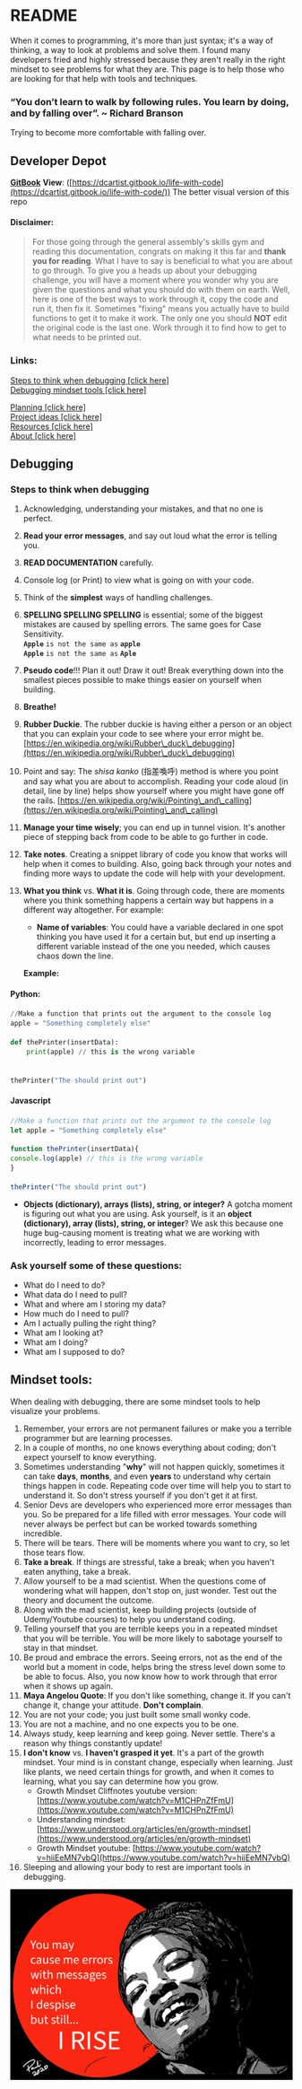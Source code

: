# README

When it comes to programming, it's more than just syntax; it's a way of thinking, a way to look at problems and solve them. I found many developers fried and highly stressed because they aren't really in the right mindset to see problems for what they are. This page is to help those who are looking for that help with tools and techniques.

### “You don’t learn to walk by following rules. You learn by doing, and by falling over”. \~ Richard Branson

Trying to become more comfortable with falling over.

## Developer Depot

[**GitBook**](https://dcartist.gitbook.io/life-with-code/) **View**: ([https://dcartist.gitbook.io/life-with-code](https://dcartist.gitbook.io/life-with-code/)) The better visual version of this repo

#### Disclaimer:

> For those going through the general assembly's skills gym and reading this documentation, congrats on making it this far and **thank you for reading**. What I have to say is beneficial to what you are about to go through. To give you a heads up about your debugging challenge, you will have a moment where you wonder why you are given the questions and what you should do with them on earth. Well, here is one of the best ways to work through it, copy the code and run it, then fix it. Sometimes "fixing" means you actually have to build functions to get it to make it work. The only one you should **NOT** edit the original code is the last one. Work through it to find how to get to what needs to be printed out.

### Links:

[Steps to think when debugging \[click here\]](./#steps-to-debugging)\
[Debugging mindset tools \[click here\]](./#mindset-tools)

[Planning \[click here\]](planning.md)\
[Project ideas \[click here\]](project-ideas.md)\
[Resources \[click here\]](resources.md)\
[About \[click here\]](about.md)

## Debugging

### Steps to think when debugging <a href="steps-to-debugging" id="steps-to-debugging"></a>

1. Acknowledging, understanding your mistakes, and that no one is perfect.
2. **Read your error messages**, and say out loud what the error is telling you.
3. **READ DOCUMENTATION** carefully.&#x20;
4. Console log (or Print) to view what is going on with your code.
5. Think of the **simplest** ways of handling challenges.
6. **SPELLING SPELLING SPELLING** is essential; some of the biggest mistakes are caused by spelling errors. The same goes for Case Sensitivity. \
   **`Apple`** `is not the same as` **`apple`** \
   **`Apple`** `is not the same as` **`Aple`**
7. **Pseudo code**!!! Plan it out! Draw it out! Break everything down into the smallest pieces possible to make things easier on yourself when building.&#x20;
8. **Breathe!**
9. **Rubber Duckie**. The rubber duckie is having either a person or an object that you can explain your code to see where your error might be. [https://en.wikipedia.org/wiki/Rubber\_duck\_debugging](https://en.wikipedia.org/wiki/Rubber\_duck\_debugging)
10. Point and say: The _shisa kanko_ (指差喚呼) method is where you point and say what you are about to accomplish. Reading your code aloud (in detail, line by line) helps show yourself where you might have gone off the rails. [https://en.wikipedia.org/wiki/Pointing\_and\_calling](https://en.wikipedia.org/wiki/Pointing\_and\_calling)
11. **Manage your time wisely**; you can end up in tunnel vision. It's another piece of stepping back from code to be able to go further in code.
12. **Take notes**. Creating a snippet library of code you know that works will help when it comes to building. Also, going back through your notes and finding more ways to update the code will help with your development.
13. **What you think** vs. **What it is**. Going through code, there are moments where you think something happens a certain way but happens in a different way altogether. For example:

    * **Name of variables**: You could have a variable declared in one spot thinking you have used it for a certain but, but end up inserting a  different variable instead of the one you needed, which causes chaos down the line.

    **Example:**

#### Python:

```python
//Make a function that prints out the argument to the console log
apple = "Something completely else"

def thePrinter(insertData):
    print(apple) // this is the wrong variable 


thePrinter("The should print out")
```

#### Javascript

```javascript
//Make a function that prints out the argument to the console log
let apple = "Something completely else"

function thePrinter(insertData){
console.log(apple) // this is the wrong variable 
}

thePrinter("The should print out")
```

* **Objects (dictionary), arrays (lists), string, or integer?** A gotcha moment is figuring out what you are using. Ask yourself, is it an **object (dictionary), array (lists), string, or integer**? We ask this because one huge bug-causing moment is treating what we are working with incorrectly, leading to error messages.&#x20;

### Ask yourself some of these questions:

* What do I need to do?
* What data do I need to pull?
* What and where am I storing my data?
* How much do I need to pull?
* Am I actually pulling the right thing?
* What am I looking at?
* What am I doing?
* What am I supposed to do?

## Mindset tools:

When dealing with debugging, there are some mindset tools to help visualize your problems.

1. Remember, your errors are not permanent failures or make you a terrible programmer but are learning processes.&#x20;
2. In a couple of months, no one knows everything about coding; don't expect yourself to know everything.&#x20;
3. Sometimes understanding "**why**" will not happen quickly, sometimes it can take **days**, **months**, and even **years** to understand why certain things happen in code. Repeating code over time will help you to start to understand it. So don't stress yourself if you don't get it at first.
4. Senior Devs are developers who experienced more error messages than you. So be prepared for a life filled with error messages. Your code will never always be perfect but can be worked towards something incredible.
5. There will be tears. There will be moments where you want to cry, so let those tears flow.
6. **Take a break**. If things are stressful, take a break; when you haven't eaten anything, take a break.&#x20;
7. Allow yourself to be a mad scientist. When the questions come of wondering what will happen, don't stop on, just wonder. Test out the theory and document the outcome.
8. Along with the mad scientist, keep building projects (outside of Udemy/Youtube courses) to help you understand coding.
9. Telling yourself that you are terrible keeps you in a repeated mindset that you will be terrible. You will be more likely to sabotage yourself to stay in that mindset.
10. Be proud and embrace the errors. Seeing errors, not as the end of the world but a moment in code, helps bring the stress level down some to be able to focus. Also, you now know how to work through that error when it shows up again.
11. **Maya Angelou Quote**: If you don't like something, change it. If you can't change it, change your attitude. **Don't complain**.
12. You are not your code; you just built some small wonky code.
13. You are not a machine, and no one expects you to be one.
14. Always study, keep learning and keep going. Never settle. There's a reason why things constantly update!
15. **I don't know** vs. **I haven't grasped it yet**. It's a part of the growth mindset. Your mind is in constant change, especially when learning. Just like plants, we need certain things for growth, and when it comes to learning, what you say can determine how you grow.
    * Growth Mindset Cliffnotes youtube version: [https://www.youtube.com/watch?v=M1CHPnZfFmU](https://www.youtube.com/watch?v=M1CHPnZfFmU)
    * Understanding mindset: [https://www.understood.org/articles/en/growth-mindset](https://www.understood.org/articles/en/growth-mindset)
    * Growth Mindset youtube: [https://www.youtube.com/watch?v=hiiEeMN7vbQ](https://www.youtube.com/watch?v=hiiEeMN7vbQ)
16. Sleeping and allowing your body to rest are important tools in debugging.

![Maya Angelos](.gitbook/assets/maya.jpg)
